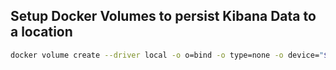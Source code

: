 


## Setup Docker Volumes to persist Kibana Data to a location
```bash
docker volume create --driver local -o o=bind -o type=none -o device="$(pwd)/files/kibana" kibana_data
```